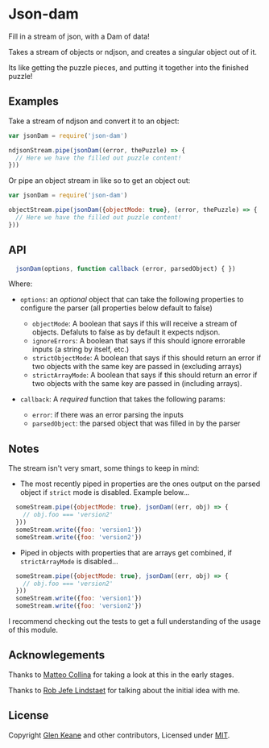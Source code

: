 # Json-dam

Fill in a stream of json, with a Dam of data!

Takes a stream of objects or ndjson, and creates a singular object out of it.

Its like getting the puzzle pieces, and putting it together into the finished puzzle!

## Examples

Take a stream of ndjson and convert it to an object:
```javascript
var jsonDam = require('json-dam')

ndjsonStream.pipe(jsonDam((error, thePuzzle) => {
  // Here we have the filled out puzzle content!
}))
```

Or pipe an object stream in like so to get an object out:

```javascript
var jsonDam = require('json-dam')

objectStream.pipe(jsonDam({objectMode: true}, (error, thePuzzle) => {
  // Here we have the filled out puzzle content!
}))
```

## API

```javascript
  jsonDam(options, function callback (error, parsedObject) { })
```

Where:

- `options`: an _optional_ object that can take the following properties to configure the parser (all properties below default to false)
  - `objectMode`: A boolean that says if this will receive a stream of objects. Defaluts to false as by default it expects ndjson.
  - `ignoreErrors`: A boolean that says if this should ignore errorable inputs (a string by itself, etc.)
  - `strictObjectMode`: A boolean that says if this should return an error if two objects with the same key are passed in (excluding arrays)
  - `strictArrayMode`: A boolean that says if this should return an error if two objects with the same key are passed in (including arrays).

- `callback`: A _required_ function that takes the following params:
  - `error`: if there was an error parsing the inputs
  - `parsedObject`: the parsed object that was filled in by the parser

## Notes

The stream isn't very smart, some things to keep in mind:
  - The most recently piped in properties are the ones output on the parsed object if `strict` mode is disabled. Example below...
  ```javascript
    someStream.pipe({objectMode: true}, jsonDam((err, obj) => {
      // obj.foo === 'version2'
    }))
    someStream.write({foo: 'version1'})
    someStream.write({foo: 'version2'})
  ```
  - Piped in objects with properties that are arrays get combined, if `strictArrayMode` is disabled...
  ```javascript
    someStream.pipe({objectMode: true}, jsonDam((err, obj) => {
      // obj.foo === 'version2'
    }))
    someStream.write({foo: 'version1'})
    someStream.write({foo: 'version2'})
  ```

I recommend checking out the tests to get a full understanding of the usage of this module.

## Acknowlegements

Thanks to [Matteo Collina](https://github.com/mcollina) for taking a look at this in the early stages.

Thanks to [Rob Jefe Lindstaet](https://github.com/eljefedelrodeodeljefe) for talking about the initial idea with me.

## License

Copyright [Glen Keane](https://github.com/thekemkid) and other contributors, Licensed under [MIT](./LICENSE).